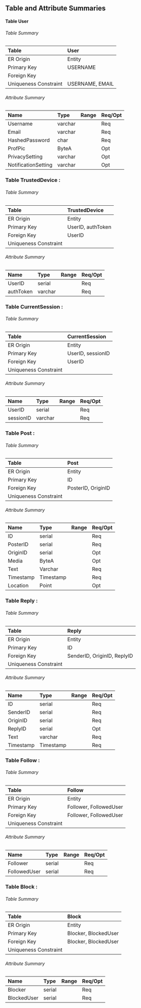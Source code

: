 ## Table and Attribute Summaries

#### Table User

###### Table Summary

|Table|User|
|:---|:-|
|ER Origin|Entity|
|Primary Key|USERNAME|
|Foreign Key||
|Uniqueness Constraint|USERNAME, EMAIL|


###### Attribute Summary

|Name|Type|Range|Req/Opt|
|:--|:--|:---|:-----|
|Username|varchar||Req|
|Email|varchar||Req|
|HashedPassword|char||Req|
|ProfPic|ByteA||Opt|
|PrivacySetting|varchar||Opt|
|NotificationSetting|varchar||Opt|



### Table TrustedDevice : 

###### Table Summary

|Table|TrustedDevice|
|:---|:--|
|ER Origin|Entity|
|Primary Key|UserID, authToken|
|Foreign Key|UserID|
|Uniqueness Constraint||


###### Attribute Summary

|Name|Type|Range|Req/Opt|
|:--|:--|:---|:-----|
|UserID|serial||Req|
|authToken|varchar||Req|



### Table CurrentSession : 

###### Table Summary

|Table|CurrentSession|
|:---|:--|
|ER Origin|Entity|
|Primary Key|UserID, sessionID|
|Foreign Key|UserID|
|Uniqueness Constraint||


###### Attribute Summary

|Name|Type|Range|Req/Opt|
|:--|:--|:---|:-----|
|UserID|serial||Req|
|sessionID|varchar||Req|



### Table Post : 

###### Table Summary

|Table|Post|
|:---|:--|
|ER Origin|Entity|
|Primary Key|ID|
|Foreign Key|PosterID, OriginID|
|Uniqueness Constraint||


###### Attribute Summary

|Name|Type|Range|Req/Opt|
|:--|:--|:---|:-----|
|ID|serial||Req|
|PosterID|serial||Req|
|OriginID|serial||Opt|
|Media|ByteA||Opt|
|Text|Varchar||Req|
|Timestamp|Timestamp||Req|
|Location|Point||Opt|



### Table Reply : 

###### Table Summary

|Table|Reply|
|:---|:--|
|ER Origin|Entity|
|Primary Key|ID|
|Foreign Key|SenderID, OriginID, ReplyID|
|Uniqueness Constraint||


###### Attribute Summary

|Name|Type|Range|Req/Opt|
|:--|:--|:---|:-----|
|ID|serial||Req|
|SenderID|serial||Req|
|OriginID|serial||Req|
|ReplyID|serial||Opt|
|Text|varchar||Req|
|Timestamp|Timestamp||Req|



### Table Follow : 

###### Table Summary

|Table|Follow|
|:---|:--|
|ER Origin|Entity|
|Primary Key|Follower, FollowedUser|
|Foreign Key|Follower, FollowedUser|
|Uniqueness Constraint||


###### Attribute Summary

|Name|Type|Range|Req/Opt|
|:--|:--|:---|:-----|
|Follower|serial||Req|
|FollowedUser|serial||Req|




### Table Block : 

###### Table Summary

|Table|Block|
|:---|:--|
|ER Origin|Entity|
|Primary Key|Blocker, BlockedUser|
|Foreign Key|Blocker, BlockedUser|
|Uniqueness Constraint||


###### Attribute Summary

|Name|Type|Range|Req/Opt|
|:--|:--|:---|:-----|
|Blocker|serial||Req|
|BlockedUser|serial||Req|


